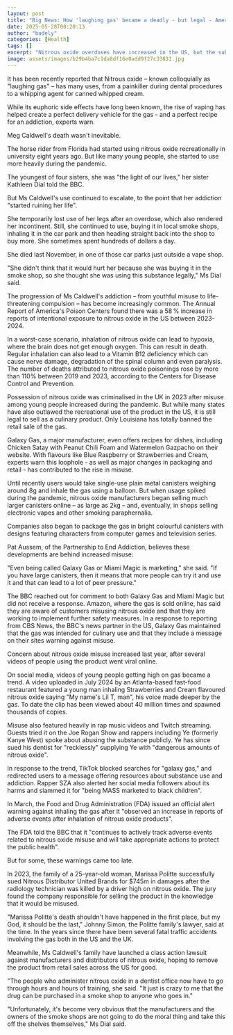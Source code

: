 ```yaml
---
layout: post
title: "Big News: How 'laughing gas' became a deadly - but legal - American addiction"
date: 2025-05-28T00:20:13
author: "badely"
categories: [Health]
tags: []
excerpt: "Nitrous oxide overdoses have increased in the US, but the substance is still legal as a 'culinary product'."
image: assets/images/b29b4ba7c1da8df16e0add9f27c33831.jpg
---
```


It has been recently reported that Nitrous oxide – known colloquially as "laughing gas" – has many uses, from a painkiller during dental procedures to a whipping agent for canned whipped cream.

While its euphoric side effects have long been known, the rise of vaping has helped create a perfect delivery vehicle for the gas - and a perfect recipe for an addiction, experts warn.

Meg Caldwell's death wasn't inevitable.

The horse rider from Florida had started using nitrous oxide recreationally in university eight years ago. But like many young people, she started to use more heavily during the pandemic.

The youngest of four sisters, she was "the light of our lives," her sister Kathleen Dial told the BBC.

But Ms Caldwell's use continued to escalate, to the point that her addiction "started ruining her life".

She temporarily lost use of her legs after an overdose, which also rendered her incontinent. Still, she continued to use, buying it in local smoke shops, inhaling it in the car park and then heading straight back into the shop to buy more. She sometimes spent hundreds of dollars a day.

She died last November, in one of those car parks just outside a vape shop.

"She didn't think that it would hurt her because she was buying it in the smoke shop, so she thought she was using this substance legally," Ms Dial said.

The progression of Ms Caldwell's addiction – from youthful misuse to life-threatening compulsion – has become increasingly common. The Annual Report of America's Poison Centers found there was a 58 % increase in reports of intentional exposure to nitrous oxide in the US between 2023-2024.

In a worst-case scenario, inhalation of nitrous oxide can lead to hypoxia, where the brain does not get enough oxygen. This can result in death. Regular inhalation can also lead to a Vitamin B12 deficiency which can cause nerve damage, degradation of the spinal column and even paralysis. The number of deaths attributed to nitrous oxide poisonings rose by more than 110% between 2019 and 2023, according to the Centers for Disease Control and Prevention.

Possession of nitrous oxide was criminalised in the UK in 2023 after misuse among young people increased during the pandemic. But while many states have also outlawed the recreational use of the product in the US, it is still legal to sell as a culinary product. Only Louisiana has totally banned the retail sale of the gas.

Galaxy Gas, a major manufacturer, even offers recipes for dishes, including Chicken Satay with Peanut Chili Foam and Watermelon Gazpacho on their website. With flavours like Blue Raspberry or Strawberries and Cream, experts warn this loophole - as well as major changes in packaging and retail - has contributed to the rise in misuse.

Until recently users would take single-use plain metal canisters weighing around 8g and inhale the gas using a balloon. But when usage spiked during the pandemic, nitrous oxide manufacturers began selling much larger canisters online – as large as 2kg – and, eventually, in shops selling electronic vapes and other smoking paraphernalia.

Companies also began to package the gas in bright colourful canisters with designs featuring characters from computer games and television series.

Pat Aussem, of the Partnership to End Addiction, believes these developments are behind increased misuse:

"Even being called Galaxy Gas or Miami Magic is marketing," she said. "If you have large canisters, then it means that more people can try it and use it and that can lead to a lot of peer pressure."

The BBC reached out for comment to both Galaxy Gas and Miami Magic but did not receive a response. Amazon, where the gas is sold online, has said they are aware of customers misusing nitrous oxide and that they are working to implement further safety measures. In a response to reporting from CBS News, the BBC's news partner in the US, Galaxy Gas maintained that the gas was intended for culinary use and that they include a message on their sites warning against misuse.

Concern about nitrous oxide misuse increased last year, after several videos of people using the product went viral online.

On social media, videos of young people getting high on gas became a trend. A video uploaded in July 2024 by an Atlanta-based fast-food restaurant featured a young man inhaling Strawberries and Cream flavoured nitrous oxide saying "My name's Lil T, man", his voice made deeper by the gas. To date the clip has been viewed about 40 million times and spawned thousands of copies.

Misuse also featured heavily in rap music videos and Twitch streaming. Guests tried it on the Joe Rogan Show and rappers including Ye (formerly Kanye West) spoke about abusing the substance publicly. Ye has since sued his dentist for "recklessly" supplying Ye with "dangerous amounts of nitrous oxide".

In response to the trend, TikTok blocked searches for "galaxy gas," and redirected users to a message offering resources about substance use and addiction. Rapper SZA also alerted her social media followers about its harms and slammed it for "being MASS marketed to black children".

In March, the Food and Drug Administration (FDA) issued an official alert warning against inhaling the gas after it "observed an increase in reports of adverse events after inhalation of nitrous oxide products". 

The FDA told the BBC that it "continues to actively track adverse events related to nitrous oxide misuse and will take appropriate actions to protect the public health".

But for some, these warnings came too late.

In 2023, the family of a 25-year-old woman, Marissa Politte successfully sued Nitrous Distributor United Brands for $745m in damages after the radiology technician was killed by a driver high on nitrous oxide. The jury found the company responsible for selling the product in the knowledge that it would be misused.

"Marissa Politte's death shouldn't have happened in the first place, but my God, it should be the last," Johnny Simon, the Politte family's lawyer, said at the time. In the years since there have been several fatal traffic accidents involving the gas both in the US and the UK.

Meanwhile, Ms Caldwell's family have launched a class action lawsuit against manufacturers and distributors of nitrous oxide, hoping to remove the product from retail sales across the US for good.

"The people who administer nitrous oxide in a dentist office now have to go through hours and hours of training, she said. "It just is crazy to me that the drug can be purchased in a smoke shop to anyone who goes in."

"Unfortunately, it's become very obvious that the manufacturers and the owners of the smoke shops are not going to do the moral thing and take this off the shelves themselves," Ms Dial said.

